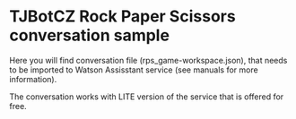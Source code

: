 # TJBotCZ Rock Paper Scissors conversation sample
Here you will find conversation file (rps_game-workspace.json), that needs to be imported to Watson Assisstant service (see manuals for more information).

The conversation works with LITE version of the service that is offered for free.
